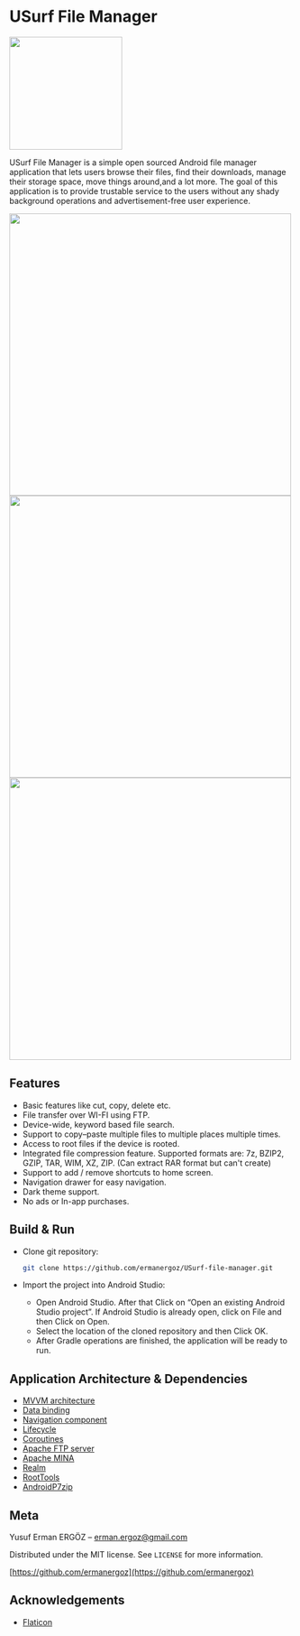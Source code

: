 # USurf File Manager

[<img src="https://github.com/ermanergoz/USurf/blob/master/resources/google-play-badge.png" width="200">](https://play.google.com/store/apps/details?id=com.erman.usurf)

USurf File Manager is a simple open sourced Android file manager application that lets users browse their files, find their downloads, manage their storage space, move things around,and a lot more. The goal of this application is to provide trustable service to the users without any shady background operations and advertisement-free user experience.

<p float="center">
	<img src="https://github.com/ermanergoz/USurf/blob/master/resources/ss1.png" height="500">
	<img src="https://github.com/ermanergoz/USurf/blob/master/resources/ss2.png" height="500">
	<img src="https://github.com/ermanergoz/USurf/blob/master/resources/ss3.png" height="500">
</p>

## Features

- Basic features like cut, copy, delete etc.
- File transfer over WI-FI using FTP.
- Device-wide, keyword based file search.
- Support to copy–paste multiple files to multiple places multiple times.
- Access to root files if the device is rooted.
- Integrated file compression feature. Supported formats are: 7z, BZIP2, GZIP, TAR, WIM, XZ, ZIP. (Can extract RAR format but can't create)
- Support to add / remove shortcuts to home screen.
- Navigation drawer for easy navigation.
- Dark theme support.
- No ads or In-app purchases.

## Build & Run

- Clone git repository:

	```sh
	git clone https://github.com/ermanergoz/USurf-file-manager.git
	```

- Import the project into Android Studio:
	- Open Android Studio. After that Click on “Open an existing Android Studio project”. If Android Studio is already open, click on File and then Click on Open.
	- Select the location of the cloned repository and then Click OK.
	- After Gradle operations are finished, the application will be ready to run.

## Application Architecture & Dependencies

- [MVVM architecture](https://developer.android.com/jetpack/guide)
- [Data binding](https://developer.android.com/topic/libraries/data-binding)
- [Navigation component](https://developer.android.com/guide/navigation)
- [Lifecycle](https://developer.android.com/topic/libraries/architecture/lifecycle)
- [Coroutines](https://developer.android.com/kotlin/coroutines)
- [Apache FTP server](https://mina.apache.org/ftpserver-project/)
- [Apache MINA](https://mina.apache.org/)
- [Realm](https://realm.io/)
- [RootTools](https://github.com/Stericson/RootTools)
- [AndroidP7zip](https://github.com/hzy3774/AndroidP7zip)

## Meta

Yusuf Erman ERGÖZ – erman.ergoz@gmail.com

Distributed under the MIT license. See ``LICENSE`` for more information.

[https://github.com/ermanergoz](https://github.com/ermanergoz)

## Acknowledgements

- [Flaticon](https://www.flaticon.com/)

<!--
## Contributing

1. Fork it (<https://github.com/yourname/yourproject/fork>)
2. Create your feature branch (`git checkout -b feature/fooBar`)
3. Commit your changes (`git commit -am 'Add some fooBar'`)
4. Push to the branch (`git push origin feature/fooBar`)
5. Create a new Pull Request
-->
